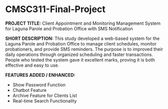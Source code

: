 # CMSC311-Final-Project
**PROJECT TITLE:** 
Client Appointment and Monitoring Management System for Laguna Parole
and Probation Office with SMS Notification

**SHORT DESCRIPTION:**
This study developed a web-based system for the Laguna Parole and Probation Office to manage client schedules, monitor probationers, and provide SMS reminders. 
The purpose is to improved their daily operations through organized scheduling and faster transactions. People who tested the system gave it excellent marks, proving it is both effective and easy to use.

**FEATURES ADDED / ENHANCED:**
* Show Password Function
* Chatbot Feature
* Archive Feature for Clients List
* Real-time Search Functionality
